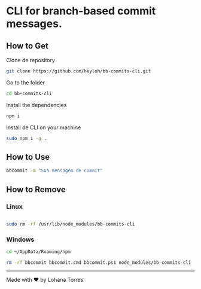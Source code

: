 # CLI for branch-based commit messages.

## How to Get

Clone de repository

```sh
git clone https://github.com/heyloh/bb-commits-cli.git
```

Go to the folder
```sh
cd bb-commits-cli
```

Install the dependencies
```sh
npm i
```

Install de CLI on your machine
```sh
sudo npm i -g .
```

## How to Use

```sh
bbcommit -m "Sua mensagem de commit"
```

## How to Remove

### Linux
```sh

sudo rm -rf /usr/lib/node_modules/bb-commits-cli
```

### Windows
```sh
cd ~/AppData/Roaming/npm
```

```sh
rm -rf bbcommit bbcommit.cmd bbcommit.ps1 node_modules/bb-commits-cli
```

---

Made with ❤ by Lohana Torres

